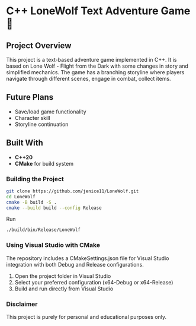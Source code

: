 # C++ LoneWolf Text Adventure Game 🐺

## Project Overview
This project is a text-based adventure game implemented in C++. It is based on Lone Wolf - Flight from the Dark with some changes in story and simplified mechanics. 
The game has a branching storyline where players navigate through different scenes, engage in combat, collect items.

## Future Plans
- Save/load game functionality
- Character skill
- Storyline continuation

## Built With
- **C++20**
- **CMake** for build system

### Building the Project

```bash
git clone https://github.com/jenice11/LoneWolf.git
cd LoneWolf
cmake -B build -S .
cmake --build build --config Release
```

Run
```bash
./build/bin/Release/LoneWolf
```

### Using Visual Studio with CMake
The repository includes a CMakeSettings.json file for Visual Studio integration with both Debug and Release configurations.

1. Open the project folder in Visual Studio
2. Select your preferred configuration (x64-Debug or x64-Release)
3. Build and run directly from Visual Studio

### Disclaimer
This project is purely for personal and educational purposes only. 